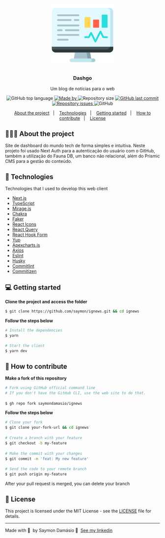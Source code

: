 <h1 align="center">
	<img alt="Logo" src=".github/logo.png" width="200px" />
</h1>

<h3 align="center">
  Dashgo
</h3>

<p align="center">Um blog de notícias para o web</p>

<p align="center">
  <img alt="GitHub top language" src="https://img.shields.io/github/languages/top/saymondamasio/ignews">

  <a href="https://www.linkedin.com/in/eliasgcf/">
    <img alt="Made by" src="https://img.shields.io/badge/Made%20by-Saymon%20Dam%C3%A1sio-brightgreen">
  </a>

  <img alt="Repository size" src="https://img.shields.io/github/repo-size/saymondamasio/ignews">

  <a href="https://github.com/saymondamasio/ignews/commits/master">
    <img alt="GitHub last commit" src="https://img.shields.io/github/last-commit/saymondamasio/ignews">
  </a>

  <a href="https://github.com/saymondamasio/ignews/issues">
    <img alt="Repository issues" src="https://img.shields.io/github/issues/saymondamasio/ignews">
  </a>

  <img alt="GitHub" src="https://img.shields.io/github/license/saymondamasio/ignews">
</p>

<p align="center">
  <a href="#-about-the-project">About the project</a>&nbsp;&nbsp;&nbsp;|&nbsp;&nbsp;&nbsp;
  <a href="#-technologies">Technologies</a>&nbsp;&nbsp;&nbsp;|&nbsp;&nbsp;&nbsp;
  <a href="#-getting-started">Getting started</a>&nbsp;&nbsp;&nbsp;|&nbsp;&nbsp;&nbsp;
  <a href="#-how-to-contribute">How to contribute</a>&nbsp;&nbsp;&nbsp;|&nbsp;&nbsp;&nbsp;
  <a href="#-license">License</a>
</p>

## 👨🏻‍💻 About the project

<p>Site de dashboard do mundo tech de forma simples e intuitiva. Neste projeto foi usado Next Auth para a autenticação do usuário com o GitHub, também a utilização do Fauna DB, um banco não relacional, além do Prismic CMS para a gestão do conteúdo.</p>

## 🚀 Technologies

Technologies that I used to develop this web client

- [Next.js](https://nextjs.org/)
- [TypeScript](https://www.typescriptlang.org/)
- [Mirage.js](https://www.miragejs.com/)
- [Chakra](https://chakra-ui.com/)
- [Faker](https://github.com/Marak/Faker.js)
- [React Icons](https://react-icons.netlify.com/#/)
- [React Query](https://react-query.tanstack.com/)
- [React Hook Form](https://react-hook-form.com/)
- [Yup](https://github.com/jquense/yup)
- [Apexcharts.js](https://apexcharts.com/)
- [Axios](https://axios-http.com/)
- [Eslint](https://eslint.org/)
- [Husky](https://github.com/typicode/husky)
- [Commitlint](https://github.com/conventional-changelog/commitlint)
- [Commitizen](https://github.com/commitizen/cz-cli)

## 💻 Getting started

**Clone the project and access the folder**

```bash
$ git clone https://github.com/saymon/ignews.git && cd ignews
```

**Follow the steps below**

```bash
# Install the dependencies
$ yarn

# Start the client
$ yarn dev
```

## 🤔 How to contribute

**Make a fork of this repository**

```bash
# Fork using GitHub official command line
# If you don't have the GitHub CLI, use the web site to do that.

$ gh repo fork saymondamasio/ignews
```

**Follow the steps below**

```bash
# Clone your fork
$ git clone your-fork-url && cd ignews

# Create a branch with your feature
$ git checkout -b my-feature

# Make the commit with your changes
$ git commit -m 'feat: My new feature'

# Send the code to your remote branch
$ git push origin my-feature
```

After your pull request is merged, you can delete your branch

## 📝 License

This project is licensed under the MIT License - see the [LICENSE](LICENSE) file for details.

---

Made with 💜 &nbsp;by Saymon Damásio 👋 &nbsp;[See my linkedin](https://www.linkedin.com/in/saymondamasio/)
